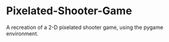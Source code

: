 # Pixelated-Shooter-Game
 A recreation of a 2-D pixelated shooter game, using the pygame environment.
